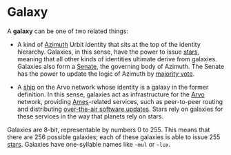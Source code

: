 # Galaxy

A **galaxy** can be one of two related things:

- A kind of [Azimuth](urbit-docs/glossary/azimuth) Urbit identity that sits at the top of the identity hierarchy. Galaxies, in this sense, have the power to issue [stars](urbit-docs/glossary/star), meaning that all other kinds of identities ultimate derive from galaxies. Galaxies also form a [Senate](urbit-docs/glossary/senate), the governing body of Azimuth. The Senate has the power to update the logic of Azimuth by [majority vote](urbit-docs/glossary/voting).

- A [ship](urbit-docs/glossary/ship) on the Arvo network whose identity is a galaxy in the former definition. In this sense, galaxies act as infrastructure for the [Arvo](urbit-docs/glossary/arvo) network, providing [Ames](urbit-docs/glossary/ames)-related services, such as peer-to-peer routing and distributing [over-the-air software updates](urbit-docs/glossary/ota-updates). Stars rely on galaxies for these services in the way that planets rely on stars.

Galaxies are 8-bit, representable by numbers 0 to 255. This means that there are 256 possible galaxies; each of these galaxies is able to issue 255 [stars](urbit-docs/glossary/star). Galaxies have one-syllable names like `~mul` or `~lux`.
